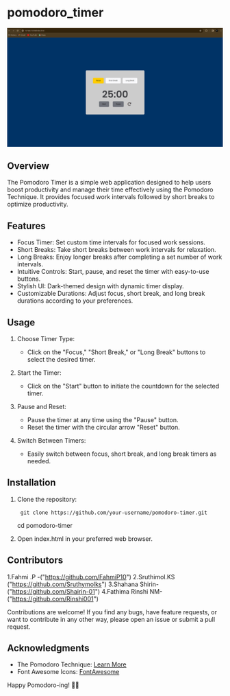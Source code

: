 # pomodoro_timer

![Focus](</images/Screenshot from 2024-03-03 10-05-32.png>)

## Overview

The Pomodoro Timer is a simple web application designed to help users boost productivity and manage their time effectively using the Pomodoro Technique. It provides focused work intervals followed by short breaks to optimize productivity.

## Features

- Focus Timer: Set custom time intervals for focused work sessions.
- Short Breaks: Take short breaks between work intervals for relaxation.
- Long Breaks: Enjoy longer breaks after completing a set number of work intervals.
- Intuitive Controls: Start, pause, and reset the timer with easy-to-use buttons.
- Stylish UI: Dark-themed design with dynamic timer display.
- Customizable Durations: Adjust focus, short break, and long break durations according to your preferences.

## Usage

1. Choose Timer Type:
   - Click on the "Focus," "Short Break," or "Long Break" buttons to select the desired timer.

2. Start the Timer:
   - Click on the "Start" button to initiate the countdown for the selected timer.

3. Pause and Reset:
   - Pause the timer at any time using the "Pause" button.
   - Reset the timer with the circular arrow "Reset" button.

4. Switch Between Timers:
   - Easily switch between focus, short break, and long break timers as needed.

## Installation

1. Clone the repository:

        git clone https://github.com/your-username/pomodoro-timer.git
    cd pomodoro-timer
    

2. Open index.html in your preferred web browser.

## Contributors
1.Fahmi .P -("https://github.com/FahmiP10")
2.Sruthimol.KS ("https://github.com/Sruthymolks")
3.Shahana Shirin-("https://github.com/Shairin-01")
4.Fathima Rinshi NM-("https://github.com/Rinshi001")

Contributions are welcome! If you find any bugs, have feature requests, or want to contribute in any other way, please open an issue or submit a pull request.


## Acknowledgments

- The Pomodoro Technique: [Learn More](https://en.wikipedia.org/wiki/Pomodoro_Technique)
- Font Awesome Icons: [FontAwesome](https://fontawesome.com/)

Happy Pomodoro-ing! 🍅✨
